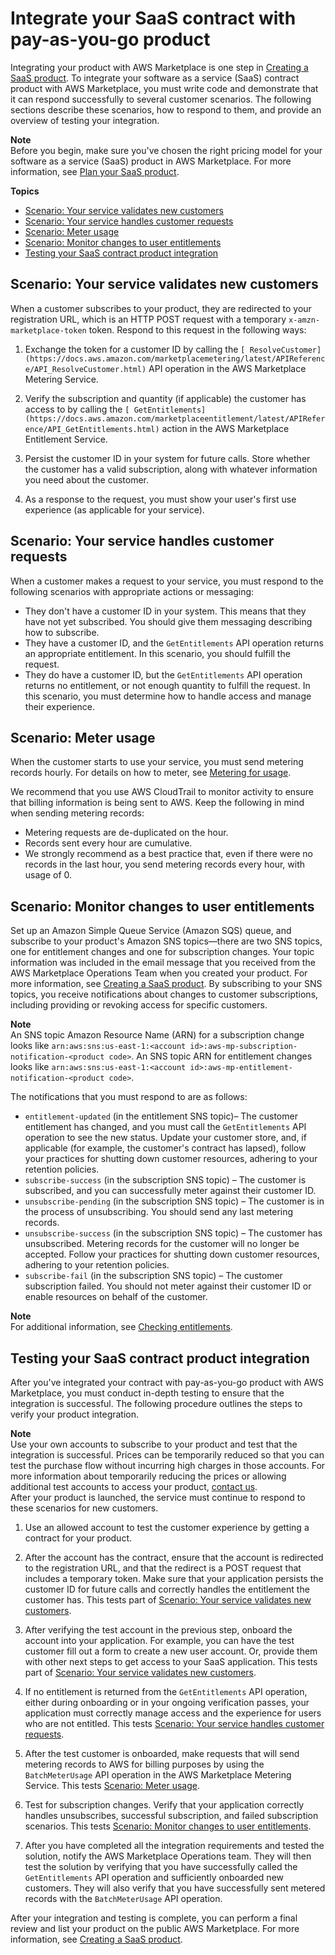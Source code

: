 # Integrate your SaaS contract with pay\-as\-you\-go product<a name="saas-integrate-contract-with-pay"></a>

Integrating your product with AWS Marketplace is one step in [Creating a SaaS product](saas-create-product.md)\. To integrate your software as a service \(SaaS\) contract product with AWS Marketplace, you must write code and demonstrate that it can respond successfully to several customer scenarios\. The following sections describe these scenarios, how to respond to them, and provide an overview of testing your integration\.

**Note**  
Before you begin, make sure you've chosen the right pricing model for your software as a service \(SaaS\) product in AWS Marketplace\. For more information, see [Plan your SaaS product](saas-prepare.md)\. 

**Topics**
+ [Scenario: Your service validates new customers](#saas-contract-with-pay-validate-customer)
+ [Scenario: Your service handles customer requests](#saas-contract-with-pay-customer-requests)
+ [Scenario: Meter usage](#saas-contract-with-pay-meter-usage)
+ [Scenario: Monitor changes to user entitlements](#saas-contract-with-pay-monitor-changes)
+ [Testing your SaaS contract product integration](#saas-contract-consumption-integration-testing)

## Scenario: Your service validates new customers<a name="saas-contract-with-pay-validate-customer"></a>

When a customer subscribes to your product, they are redirected to your registration URL, which is an HTTP POST request with a temporary `x-amzn-marketplace-token` token\. Respond to this request in the following ways:

1. Exchange the token for a customer ID by calling the `[ ResolveCustomer](https://docs.aws.amazon.com/marketplacemetering/latest/APIReference/API_ResolveCustomer.html)` API operation in the AWS Marketplace Metering Service\.

1. Verify the subscription and quantity \(if applicable\) the customer has access to by calling the `[ GetEntitlements](https://docs.aws.amazon.com/marketplaceentitlement/latest/APIReference/API_GetEntitlements.html)` action in the AWS Marketplace Entitlement Service\.

1. Persist the customer ID in your system for future calls\. Store whether the customer has a valid subscription, along with whatever information you need about the customer\.

1. As a response to the request, you must show your user's first use experience \(as applicable for your service\)\.

## Scenario: Your service handles customer requests<a name="saas-contract-with-pay-customer-requests"></a>

When a customer makes a request to your service, you must respond to the following scenarios with appropriate actions or messaging:
+ They don't have a customer ID in your system\. This means that they have not yet subscribed\. You should give them messaging describing how to subscribe\.
+ They have a customer ID, and the `GetEntitlements` API operation returns an appropriate entitlement\. In this scenario, you should fulfill the request\.
+ They do have a customer ID, but the `GetEntitlements` API operation returns no entitlement, or not enough quantity to fulfill the request\. In this scenario, you must determine how to handle access and manage their experience\.

## Scenario: Meter usage<a name="saas-contract-with-pay-meter-usage"></a>

When the customer starts to use your service, you must send metering records hourly\. For details on how to meter, see [Metering for usage](metering-for-usage.md)\.

We recommend that you use AWS CloudTrail to monitor activity to ensure that billing information is being sent to AWS\. Keep the following in mind when sending metering records:
+ Metering requests are de\-duplicated on the hour\.
+ Records sent every hour are cumulative\.
+ We strongly recommend as a best practice that, even if there were no records in the last hour, you send metering records every hour, with usage of 0\.

## Scenario: Monitor changes to user entitlements<a name="saas-contract-with-pay-monitor-changes"></a>

Set up an Amazon Simple Queue Service \(Amazon SQS\) queue, and subscribe to your product's Amazon SNS topics—there are two SNS topics, one for entitlement changes and one for subscription changes\. Your topic information was included in the email message that you received from the AWS Marketplace Operations Team when you created your product\. For more information, see [Creating a SaaS product](saas-create-product.md)\. By subscribing to your SNS topics, you receive notifications about changes to customer subscriptions, including providing or revoking access for specific customers\.

**Note**  
An SNS topic Amazon Resource Name \(ARN\) for a subscription change looks like `arn:aws:sns:us-east-1:<account id>:aws-mp-subscription-notification-<product code>`\. An SNS topic ARN for entitlement changes looks like `arn:aws:sns:us-east-1:<account id>:aws-mp-entitlement-notification-<product code>`\.

The notifications that you must respond to are as follows:
+ `entitlement-updated` \(in the entitlement SNS topic\)– The customer entitlement has changed, and you must call the `GetEntitlements` API operation to see the new status\. Update your customer store, and, if applicable \(for example, the customer's contract has lapsed\), follow your practices for shutting down customer resources, adhering to your retention policies\.
+ `subscribe-success` \(in the subscription SNS topic\) – The customer is subscribed, and you can successfully meter against their customer ID\.
+ `unsubscribe-pending` \(in the subscription SNS topic\) – The customer is in the process of unsubscribing\. You should send any last metering records\.
+ `unsubscribe-success` \(in the subscription SNS topic\) – The customer has unsubscribed\. Metering records for the customer will no longer be accepted\. Follow your practices for shutting down customer resources, adhering to your retention policies\.
+ `subscribe-fail` \(in the subscription SNS topic\) – The customer subscription failed\. You should not meter against their customer ID or enable resources on behalf of the customer\.

**Note**  
For additional information, see [Checking entitlements](checking-entitlements.md)\.

## Testing your SaaS contract product integration<a name="saas-contract-consumption-integration-testing"></a>

After you've integrated your contract with pay\-as\-you\-go product with AWS Marketplace, you must conduct in\-depth testing to ensure that the integration is successful\. The following procedure outlines the steps to verify your product integration\.

**Note**  
Use your own accounts to subscribe to your product and test that the integration is successful\. Prices can be temporarily reduced so that you can test the purchase flow without incurring high charges in those accounts\. For more information about temporarily reducing the prices or allowing additional test accounts to access your product, [contact us](https://aws.amazon.com/marketplace/management/contact-us/)\.  
After your product is launched, the service must continue to respond to these scenarios for new customers\.

1. Use an allowed account to test the customer experience by getting a contract for your product\. 

1. After the account has the contract, ensure that the account is redirected to the registration URL, and that the redirect is a POST request that includes a temporary token\. Make sure that your application persists the customer ID for future calls and correctly handles the entitlement the customer has\. This tests part of [Scenario: Your service validates new customers](#saas-contract-with-pay-validate-customer)\.

1. After verifying the test account in the previous step, onboard the account into your application\. For example, you can have the test customer fill out a form to create a new user account\. Or, provide them with other next steps to get access to your SaaS application\. This tests part of [Scenario: Your service validates new customers](#saas-contract-with-pay-validate-customer)\.

1. If no entitlement is returned from the `GetEntitlements` API operation, either during onboarding or in your ongoing verification passes, your application must correctly manage access and the experience for users who are not entitled\. This tests [Scenario: Your service handles customer requests](#saas-contract-with-pay-customer-requests)\.

1. After the test customer is onboarded, make requests that will send metering records to AWS for billing purposes by using the `BatchMeterUsage` API operation in the AWS Marketplace Metering Service\. This tests [Scenario: Meter usage](#saas-contract-with-pay-meter-usage)\.

1. Test for subscription changes\. Verify that your application correctly handles unsubscribes, successful subscription, and failed subscription scenarios\. This tests [Scenario: Monitor changes to user entitlements](#saas-contract-with-pay-monitor-changes)\.

1. After you have completed all the integration requirements and tested the solution, notify the AWS Marketplace Operations team\. They will then test the solution by verifying that you have successfully called the `GetEntitlements` API operation and sufficiently onboarded new customers\. They will also verify that you have successfully sent metered records with the `BatchMeterUsage` API operation\.

After your integration and testing is complete, you can perform a final review and list your product on the public AWS Marketplace\. For more information, see [Creating a SaaS product](saas-create-product.md)\.